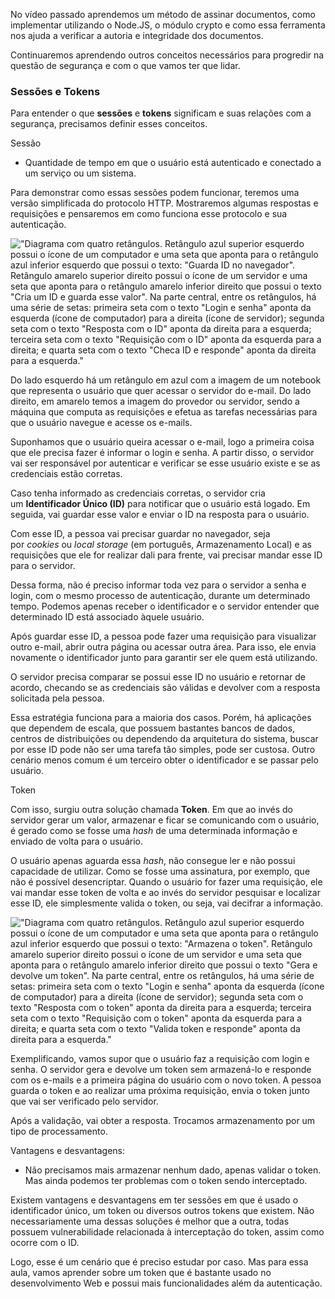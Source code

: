 No vídeo passado aprendemos um método de assinar documentos, como implementar utilizando o Node.JS, o módulo crypto e como essa ferramenta nos ajuda a verificar a autoria e integridade dos documentos.

Continuaremos aprendendo outros conceitos necessários para progredir na questão de segurança e com o que vamos ter que lidar.

### Sessões e Tokens

Para entender o que **sessões** e **tokens** significam e suas relações com a segurança, precisamos definir esses conceitos.

Sessão

- Quantidade de tempo em que o usuário está autenticado e conectado a um serviço ou um sistema.

Para demonstrar como essas sessões podem funcionar, teremos uma versão simplificada do protocolo HTTP. Mostraremos algumas respostas e requisições e pensaremos em como funciona esse protocolo e sua autenticação.

!["Diagrama com quatro retângulos. Retângulo azul superior esquerdo possui o ícone de um computador e uma seta que aponta para o retângulo azul inferior esquerdo que possui o texto: "Guarda ID no navegador". Retângulo amarelo superior direito possui o ícone de um servidor e uma seta que aponta para o retângulo amarelo inferior direito que possui o texto "Cria um ID e guarda esse valor". Na parte central, entre os retângulos, há uma série de setas: primeira seta com o texto "Login e senha" aponta da esquerda (ícone de computador) para a direita (ícone de servidor); segunda seta com o texto "Resposta com o ID" aponta da direita para a esquerda; terceira seta com o texto "Requisição com o ID" aponta da esquerda para a direita; e quarta seta com o texto "Checa ID e responde" aponta da direita  para a esquerda."](https://cdn1.gnarususercontent.com.br/1/723333/52088e55-5070-42f1-9d4b-0d5a60f5fd54.png)

Do lado esquerdo há um retângulo em azul com a imagem de um notebook que representa o usuário que quer acessar o servidor do e-mail. Do lado direito, em amarelo temos a imagem do provedor ou servidor, sendo a máquina que computa as requisições e efetua as tarefas necessárias para que o usuário navegue e acesse os e-mails.

Suponhamos que o usuário queira acessar o e-mail, logo a primeira coisa que ele precisa fazer é informar o login e senha. A partir disso, o servidor vai ser responsável por autenticar e verificar se esse usuário existe e se as credenciais estão corretas.

Caso tenha informado as credenciais corretas, o servidor cria um **Identificador Único (ID)** para notificar que o usuário está logado. Em seguida, vai guardar esse valor e enviar o ID na resposta para o usuário.

Com esse ID, a pessoa vai precisar guardar no navegador, seja por _cookies_ ou _local storage_ (em português, Armazenamento Local) e as requisições que ele for realizar dali para frente, vai precisar mandar esse ID para o servidor.

Dessa forma, não é preciso informar toda vez para o servidor a senha e login, com o mesmo processo de autenticação, durante um determinado tempo. Podemos apenas receber o identificador e o servidor entender que determinado ID está associado àquele usuário.

Após guardar esse ID, a pessoa pode fazer uma requisição para visualizar outro e-mail, abrir outra página ou acessar outra área. Para isso, ele envia novamente o identificador junto para garantir ser ele quem está utilizando.

O servidor precisa comparar se possui esse ID no usuário e retornar de acordo, checando se as credenciais são válidas e devolver com a resposta solicitada pela pessoa.

Essa estratégia funciona para a maioria dos casos. Porém, há aplicações que dependem de escala, que possuem bastantes bancos de dados, centros de distribuições ou dependendo da arquitetura do sistema, buscar por esse ID pode não ser uma tarefa tão simples, pode ser custosa. Outro cenário menos comum é um terceiro obter o identificador e se passar pelo usuário.

Token

Com isso, surgiu outra solução chamada **Token**. Em que ao invés do servidor gerar um valor, armazenar e ficar se comunicando com o usuário, é gerado como se fosse uma _hash_ de uma determinada informação e enviado de volta para o usuário.

O usuário apenas aguarda essa _hash_, não consegue ler e não possui capacidade de utilizar. Como se fosse uma assinatura, por exemplo, que não é possível desencriptar. Quando o usuário for fazer uma requisição, ele vai mandar esse token de volta e ao invés do servidor pesquisar e localizar esse ID, ele simplesmente valida o token, ou seja, vai decifrar a informação.

!["Diagrama com quatro retângulos. Retângulo azul superior esquerdo possui o ícone de um computador e uma seta que aponta para o retângulo azul inferior esquerdo que possui o texto: "Armazena o token". Retângulo amarelo superior direito possui o ícone de um servidor e uma seta que aponta para o retângulo amarelo inferior direito que possui o texto "Gera e devolve um token". Na parte central, entre os retângulos, há uma série de setas: primeira seta com o texto "Login e senha" aponta da esquerda (ícone de computador) para a direita (ícone de servidor); segunda seta com o texto "Resposta com o token" aponta da direita para a esquerda; terceira seta com o texto "Requisição com o token" aponta da esquerda para a direita; e quarta seta com o texto "Valida token e responde" aponta da direita  para a esquerda."](https://cdn1.gnarususercontent.com.br/1/723333/747c3a63-c3b4-4c94-9cc3-55cb71c1013e.png)

Exemplificando, vamos supor que o usuário faz a requisição com login e senha. O servidor gera e devolve um token sem armazená-lo e responde com os e-mails e a primeira página do usuário com o novo token. A pessoa guarda o token e ao realizar uma próxima requisição, envia o token junto que vai ser verificado pelo servidor.

Após a validação, vai obter a resposta. Trocamos armazenamento por um tipo de processamento.

Vantagens e desvantagens:

- Não precisamos mais armazenar nenhum dado, apenas validar o token. Mas ainda podemos ter problemas com o token sendo interceptado.

Existem vantagens e desvantagens em ter sessões em que é usado o identificador único, um token ou diversos outros tokens que existem. Não necessariamente uma dessas soluções é melhor que a outra, todas possuem vulnerabilidade relacionada à interceptação do token, assim como ocorre com o ID.

Logo, esse é um cenário que é preciso estudar por caso. Mas para essa aula, vamos aprender sobre um token que é bastante usado no desenvolvimento Web e possui mais funcionalidades além da autenticação.